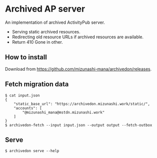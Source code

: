 # Archived AP server

An implementation of archived ActivityPub server.

* Serving static archived resources.
* Redirecting old resource URLs if archived resources are available.
* Return 410 Gone in other.

## How to install

Download from https://github.com/mizunashi-mana/archivedon/releases.

## Fetch migration data

```
$ cat input.json
{
    "static_base_url": "https://archivedon.mizunashi.work/static/",
    "accounts": [
        "@mizunashi_mana@mstdn.mizunashi.work"
    ]
}
$ archivedon-fetch --input input.json --output output --fetch-outbox
```

## Serve

```
$ archivedon serve --help
```
